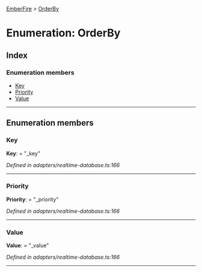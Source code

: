 [EmberFire](../README.md) > [OrderBy](../enums/orderby.md)

# Enumeration: OrderBy

## Index

### Enumeration members

* [Key](orderby.md#key)
* [Priority](orderby.md#priority)
* [Value](orderby.md#value)

---

## Enumeration members

<a id="key"></a>

###  Key

**Key**:  = "_key"

*Defined in adapters/realtime-database.ts:166*

___
<a id="priority"></a>

###  Priority

**Priority**:  = "_priority"

*Defined in adapters/realtime-database.ts:166*

___
<a id="value"></a>

###  Value

**Value**:  = "_value"

*Defined in adapters/realtime-database.ts:166*

___


